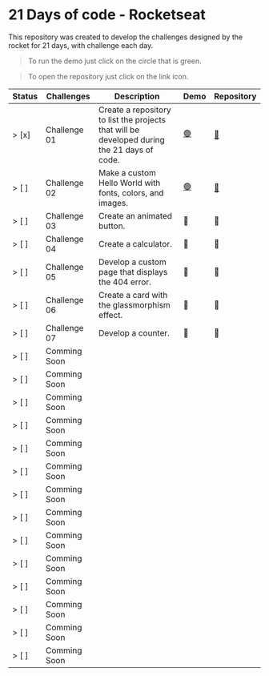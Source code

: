 # 21 Days of code - Rocketseat

This repository was created to develop the challenges designed by the rocket for 21 days, with challenge each day.

> To run the demo just click on the circle that is green.

> To open the repository just click on the link icon.

| Status |    Challenges    |                                              Description                                                 |   Demo   |   Repository   |
| ------ | ---------------- | -------------------------------------------------------------------------------------------------------- | -------- | -------------- |
| > [x]  | Challenge 01     | Create a repository to list the projects that will be developed during the 21 days of code.        | <a href="http://powland.vercel.app/">:green_circle:</a> | <a href="https://github.com/LipeMachado/powland">:link:</a> |
| > [ ]  | Challenge 02     | Make a custom Hello World with fonts, colors, and images.                                                | <a               href="helloworld-21daysofcode.vercel.app">:green_circle:</a> | <a href="https://github.com/LipeMachado/customHelloWorld-21DaysOfCode">:link:</a> |
| > [ ]  | Challenge 03     | Create an animated button.                                                                               | :red_circle: | :link: |
| > [ ]  | Challenge 04     | Create a calculator.                                                                                     | :red_circle: | :link: |
| > [ ]  | Challenge 05     | Develop a custom page that displays the 404 error.                                                       | :red_circle: | :link: |
| > [ ]  | Challenge 06     | Create a card with the glassmorphism effect.                                                             | :red_circle: | :link: |
| > [ ]  | Challenge 07     | Develop a counter.                                                                                       | :red_circle: | :link: |
| > [ ]  | Comming Soon     |
| > [ ]  | Comming Soon     |
| > [ ]  | Comming Soon     |
| > [ ]  | Comming Soon     |
| > [ ]  | Comming Soon     |
| > [ ]  | Comming Soon     |
| > [ ]  | Comming Soon     |
| > [ ]  | Comming Soon     |
| > [ ]  | Comming Soon     |
| > [ ]  | Comming Soon     |
| > [ ]  | Comming Soon     |
| > [ ]  | Comming Soon     |
| > [ ]  | Comming Soon     |
| > [ ]  | Comming Soon     |
